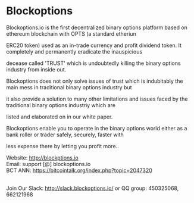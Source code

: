 # Blockoptions
Blockoptions.io is the first decentralized binary options platform based on ethereum blockchain with OPTS (a standard etheriun 

ERC20 token) used as an in-trade currency and profit dividend token. It completely and permanently eradicate the inauspicious 

decease called 'TRUST' which is undoubtedly killing the binary options industry from inside out.

Blockoptions does not only solve issues of trust which is indubitably the main mess in traditional binary options industry but 

it also provide a solution to many other limitations and issues faced by the traditional binary options industriy which are 

listed and elaborated on in our white paper.

Blockoptions enable you to operate in the binary options world either as a bank roller or trader safely, securely, faster with 

less expense there by letting you profit more..

Website: http://blockptions.io <br/>
Email: support [@] blockoptions.io<br/>
BCT ANN: https://bitcointalk.org/index.php?topic=2047320<br/><br/>

Join Our Slack: http://slack.blockoptions.io/ or QQ group: 450325068, 662121968
